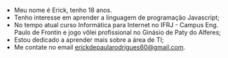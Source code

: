 - Meu nome é Erick, tenho 18 anos.
- Tenho interesse em aprender a linguagem de programação Javascript;
- No tempo atual curso Informática para Internet no IFRJ - Campus Eng. Paulo de Frontin e jogo vôlei profissional no Ginásio de Paty do Alferes;
- Estou dedicado a aprender mais sobre a área de TI;
- Me contate no email erickdepaularodrigues60@gmail.com.

<!---
erickbryant8/erickbryant8 is a ✨ special ✨ repository because its `README.md` (this file) appears on your GitHub profile.
You can click the Preview link to take a look at your changes.
--->
